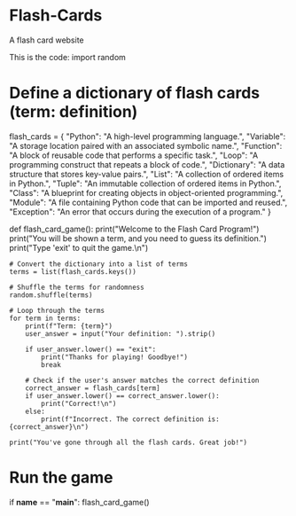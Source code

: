# Flash-Cards
A flash card website

This is the code:
import random

# Define a dictionary of flash cards (term: definition)
flash_cards = {
    "Python": "A high-level programming language.",
    "Variable": "A storage location paired with an associated symbolic name.",
    "Function": "A block of reusable code that performs a specific task.",
    "Loop": "A programming construct that repeats a block of code.",
    "Dictionary": "A data structure that stores key-value pairs.",
    "List": "A collection of ordered items in Python.",
    "Tuple": "An immutable collection of ordered items in Python.",
    "Class": "A blueprint for creating objects in object-oriented programming.",
    "Module": "A file containing Python code that can be imported and reused.",
    "Exception": "An error that occurs during the execution of a program."
}

def flash_card_game():
    print("Welcome to the Flash Card Program!")
    print("You will be shown a term, and you need to guess its definition.")
    print("Type 'exit' to quit the game.\n")

    # Convert the dictionary into a list of terms
    terms = list(flash_cards.keys())

    # Shuffle the terms for randomness
    random.shuffle(terms)

    # Loop through the terms
    for term in terms:
        print(f"Term: {term}")
        user_answer = input("Your definition: ").strip()

        if user_answer.lower() == "exit":
            print("Thanks for playing! Goodbye!")
            break

        # Check if the user's answer matches the correct definition
        correct_answer = flash_cards[term]
        if user_answer.lower() == correct_answer.lower():
            print("Correct!\n")
        else:
            print(f"Incorrect. The correct definition is: {correct_answer}\n")

    print("You've gone through all the flash cards. Great job!")

# Run the game
if __name__ == "__main__":
    flash_card_game()
